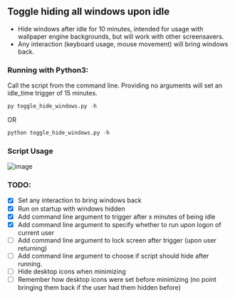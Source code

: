 ## Toggle hiding all windows upon idle

- Hide windows after idle for 10 minutes, intended for usage with wallpaper engine backgrounds, but will work with other screensavers.
- Any interaction (keyboard usage, mouse movement) will bring windows back.

### Running with Python3:
Call the script from the command line. Providing no arguments will set an idle_time trigger of 15 minutes.

```python
py toggle_hide_windows.py -h
```
OR

```python
python toggle_hide_windows.py -h
```


### Script Usage
![image](https://user-images.githubusercontent.com/12107721/114781589-de6eb180-9d46-11eb-8945-4290efc33f2b.png)


### TODO:

- [x] Set any interaction to bring windows back
- [x] Run on startup with windows hidden
- [x] Add command line argument to trigger after x minutes of being idle
- [x] Add command line argument to specify whether to run upon logon of current user
- [ ] Add command line argument to lock screen after trigger (upon user returning)
- [ ] Add command line argument to choose if script should hide after running.
- [ ] Hide desktop icons when minimizing
- [ ] Remember how desktop icons were set before minimizing (no point bringing them back if the user had them hidden before)
